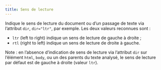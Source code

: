 ```yaml
---
title: Sens de lecture 
---
```


Indique le sens de lecture du document ou d’un passage de texte via l’attribut
`dir`, `dir="ltr"`, par exemple. Les deux valeurs reconnues sont :
* `ltr` (left to right) indique un sens de lecture de gauche à droite ; 
* `rtl` (right to left) indique un sens de lecture de droite à gauche. 

Note : en l’absence d’indication de sens de lecture via l’attribut `dir` sur
l’élément `html`, `body`, ou un des parents du texte analysé, le sens de
lecture par défaut est de gauche à droite (valeur `ltr`).

